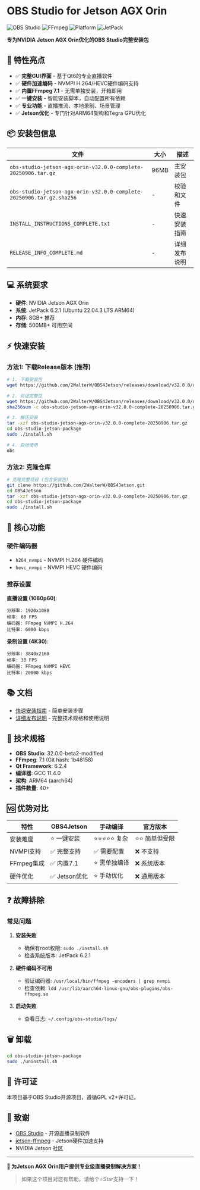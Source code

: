 # OBS Studio for Jetson AGX Orin

![OBS Studio](https://img.shields.io/badge/OBS%20Studio-32.0.0-blue) ![FFmpeg](https://img.shields.io/badge/FFmpeg-7.1-green) ![Platform](https://img.shields.io/badge/Platform-Jetson%20AGX%20Orin-orange) ![JetPack](https://img.shields.io/badge/JetPack-6.2.1-red)

**专为NVIDIA Jetson AGX Orin优化的OBS Studio完整安装包**

## 🚀 特性亮点

- ✅ **完整GUI界面** - 基于Qt6的专业直播软件
- ✅ **硬件加速编码** - NVMPI H.264/HEVC硬件编码支持  
- ✅ **内置FFmpeg 7.1** - 无需单独安装，开箱即用
- ✅ **一键安装** - 智能安装脚本，自动配置所有依赖
- ✅ **专业功能** - 直播推流、本地录制、场景管理
- ✅ **Jetson优化** - 专门针对ARM64架构和Tegra GPU优化

## 📦 安装包信息

| 文件 | 大小 | 描述 |
|------|------|------|
| `obs-studio-jetson-agx-orin-v32.0.0-complete-20250906.tar.gz` | 96MB | 主安装包 |
| `obs-studio-jetson-agx-orin-v32.0.0-complete-20250906.tar.gz.sha256` | - | 校验和文件 |
| `INSTALL_INSTRUCTIONS_COMPLETE.txt` | - | 快速安装指南 |
| `RELEASE_INFO_COMPLETE.md` | - | 详细发布说明 |

## 💻 系统要求

- **硬件**: NVIDIA Jetson AGX Orin
- **系统**: JetPack 6.2.1 (Ubuntu 22.04.3 LTS ARM64)
- **内存**: 8GB+ 推荐
- **存储**: 500MB+ 可用空间

## ⚡ 快速安装

### 方法1: 下载Release版本 (推荐)

```bash
# 1. 下载安装包
wget https://github.com/2WalterW/OBS4Jetson/releases/download/v32.0.0/obs-studio-jetson-agx-orin-v32.0.0-complete-20250906.tar.gz

# 2. 验证完整性
wget https://github.com/2WalterW/OBS4Jetson/releases/download/v32.0.0/obs-studio-jetson-agx-orin-v32.0.0-complete-20250906.tar.gz.sha256
sha256sum -c obs-studio-jetson-agx-orin-v32.0.0-complete-20250906.tar.gz.sha256

# 3. 解压安装
tar -xzf obs-studio-jetson-agx-orin-v32.0.0-complete-20250906.tar.gz
cd obs-studio-jetson-package
sudo ./install.sh

# 4. 启动使用
obs
```

### 方法2: 克隆仓库

```bash
# 克隆完整项目 (包含安装包)
git clone https://github.com/2WalterW/OBS4Jetson.git
cd OBS4Jetson
tar -xzf obs-studio-jetson-agx-orin-v32.0.0-complete-20250906.tar.gz
cd obs-studio-jetson-package
sudo ./install.sh
```

## 🎯 核心功能

### 硬件编码器
- `h264_nvmpi` - NVMPI H.264 硬件编码
- `hevc_nvmpi` - NVMPI HEVC 硬件编码

### 推荐设置

**直播设置 (1080p60)**:
```
分辨率: 1920x1080
帧率: 60 FPS
编码器: FFmpeg NVMPI H.264
比特率: 6000 kbps
```

**录制设置 (4K30)**:
```
分辨率: 3840x2160  
帧率: 30 FPS
编码器: FFmpeg NVMPI HEVC
比特率: 20000 kbps
```

## 📚 文档

- [快速安装指南](INSTALL_INSTRUCTIONS_COMPLETE.txt) - 简单安装步骤
- [详细发布说明](RELEASE_INFO_COMPLETE.md) - 完整技术规格和使用说明

## 🔧 技术规格

- **OBS Studio**: 32.0.0-beta2-modified
- **FFmpeg**: 7.1 (Git hash: 1b48158) 
- **Qt Framework**: 6.2.4
- **编译器**: GCC 11.4.0
- **架构**: ARM64 (aarch64)
- **插件数量**: 40+

## 🆚 优势对比

| 特性 | OBS4Jetson | 手动编译 | 官方版本 |
|------|------------|----------|----------|
| 安装难度 | ⭐ 一键安装 | ⭐⭐⭐⭐⭐ 复杂 | ⭐⭐ 简单但受限 |
| NVMPI支持 | ✅ 完整支持 | ✅ 需要配置 | ❌ 不支持 |
| FFmpeg集成 | ✅ 内置7.1 | ⭐ 需单独编译 | ❌ 系统版本 |
| 硬件优化 | ✅ Jetson优化 | ⭐ 手动优化 | ❌ 通用版本 |

## ❓ 故障排除

### 常见问题

1. **安装失败**
   - 确保有root权限: `sudo ./install.sh`
   - 检查系统版本: JetPack 6.2.1

2. **硬件编码不可用**
   - 验证编码器: `/usr/local/bin/ffmpeg -encoders | grep nvmpi`
   - 检查依赖: `ldd /usr/lib/aarch64-linux-gnu/obs-plugins/obs-ffmpeg.so`

3. **启动失败**
   - 查看日志: `~/.config/obs-studio/logs/`

## 🗑️ 卸载

```bash
cd obs-studio-jetson-package
sudo ./uninstall.sh
```

## 📄 许可证

本项目基于OBS Studio开源项目，遵循GPL v2+许可证。

## 🙏 致谢

- [OBS Studio](https://obsproject.com/) - 开源直播录制软件
- [jetson-ffmpeg](https://github.com/Seeed-Studio/jetson-ffmpeg) - Jetson硬件加速支持
- NVIDIA Jetson 社区

---

**🎉 为Jetson AGX Orin用户提供专业级直播录制解决方案！**

> 如果这个项目对您有帮助，请给个⭐Star支持一下！